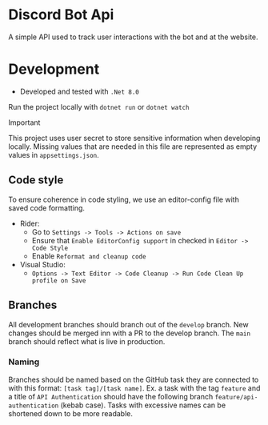 # Discord Bot Api
A simple API used to track user interactions with the bot and at the website.

# Development
- Developed and tested with `.Net 8.0`

Run the project locally with ```dotnet run``` or ```dotnet watch```

> [!IMPORTANT]
> This project uses user secret to store sensitive information when developing locally. Missing values that are needed in this file are represented as empty values in `appsettings.json`.

## Code style
To ensure coherence in code styling, we use an editor-config file with saved code formatting.
* Rider:
    * Go to `Settings -> Tools -> Actions on save`
    * Ensure that `Enable EditorConfig support` in checked in `Editor -> Code Style`
    * Enable `Reformat and cleanup code`
* Visual Studio:
    * `Options -> Text Editor -> Code Cleanup -> Run Code Clean Up profile on Save`

## Branches
All development branches should branch out of the `develop` branch. New changes should be merged inn with a PR to the develop branch.
The `main` branch should reflect what is live in production.

### Naming
Branches should be named based on the GitHub task they are connected to with this format: `[task tag]/[task name]`.
Ex. a task with the tag `feature` and a title of `API Authentication` should have the following branch `feature/api-authentication` (kebab case).
Tasks with excessive names can be shortened down to be more readable.